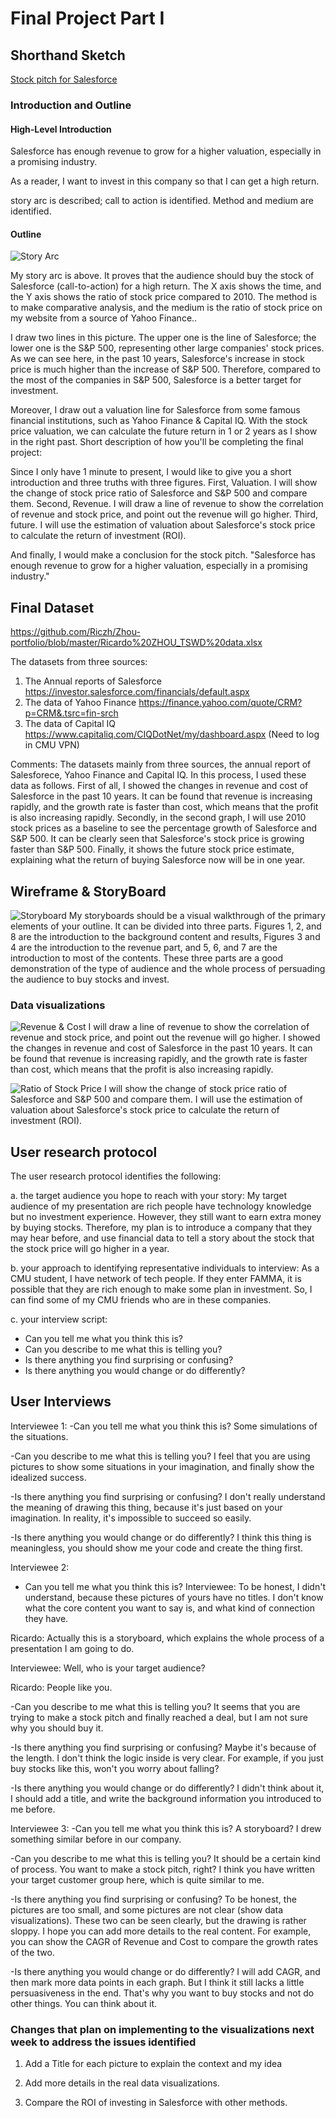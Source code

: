 # Final Project Part I

## Shorthand Sketch
[Stock pitch for Salesforce](https://preview.shorthand.com/Ucc2ttpL678s5R6m)

### Introduction and Outline

#### High-Level Introduction
Salesforce has enough revenue to grow for a higher valuation, especially in a promising industry. 

As a reader, I want to invest in this company so that I can get a high return.

story arc is described; call to action is identified. Method and medium are identified.

#### Outline

![Story Arc](WechatIMG3106.jpeg) 

My story arc is above. It proves that the audience should buy the stock of Salesforce (call-to-action) for a high return. The X axis shows the time, and the Y axis shows the ratio of stock price compared to 2010. The method is to make comparative analysis, and the medium is the ratio of stock price on my website from a source of Yahoo Finance..

I draw two lines in this picture. The upper one is the line of Salesforce; the lower one is the S&P 500, representing other large companies' stock prices. As we can see here, in the past 10 years, Salesforce's increase in stock price is much higher than the increase of S&P 500. Therefore, compared to the most of the companies in S&P 500, Salesforce is a better target for investment.

Moreover, I draw out a valuation line for Salesforce from some famous financial institutions, such as Yahoo Finance & Capital IQ. With the stock price valuation, we can calculate the future return in 1 or 2 years as I show in the right past.
Short description of how you'll be completing the final project:

Since I only have 1 minute to present, I would like to give you a short introduction and three truths with three figures. First, Valuation. I will show the change of stock price ratio of Salesforce and S&P 500 and compare them. Second, Revenue. I will draw a line of revenue to show the correlation of revenue and stock price, and point out the revenue will go higher. Third, future. I will use the estimation of valuation about Salesforce's stock price to calculate the return of investment (ROI).

And finally, I would make a conclusion for the stock pitch. "Salesforce has enough revenue to grow for a higher valuation, especially in a promising industry."

## Final Dataset
https://github.com/Riczh/Zhou-portfolio/blob/master/Ricardo%20ZHOU_TSWD%20data.xlsx

The datasets from three sources:
1. The Annual reports of Salesforce https://investor.salesforce.com/financials/default.aspx
2. The data of Yahoo Finance https://finance.yahoo.com/quote/CRM?p=CRM&.tsrc=fin-srch
3. The data of Capital IQ https://www.capitaliq.com/CIQDotNet/my/dashboard.aspx (Need to log in CMU VPN)

Comments: The datasets mainly from three sources, the annual report of Salesforece, Yahoo Finance and Capital IQ. 
In this process, I used these data as follows. First of all, I showed the changes in revenue and cost of Salesforce in the past 10 years. It can be found that revenue is increasing rapidly, and the growth rate is faster than cost, which means that the profit is also increasing rapidly. Secondly, in the second graph, I will use 2010 stock prices as a baseline to see the percentage growth of Salesforce and S&P 500. It can be clearly seen that Salesforce's stock price is growing faster than S&P 500. Finally, it shows the future stock price estimate, explaining what the return of buying Salesforce now will be in one year.

## Wireframe & StoryBoard

![Storyboard](WechatIMG3110.jpeg)
My storyboards should be a visual walkthrough of the primary elements of your outline. It can be divided into three parts. Figures 1, 2, and 8 are the introduction to the background content and results, Figures 3 and 4 are the introduction to the revenue part, and 5, 6, and 7 are the introduction to most of the contents. These three parts are a good demonstration of the type of audience and the whole process of persuading the audience to buy stocks and invest.

### Data visualizations

![Revenue & Cost](WechatIMG3111.jpeg)
I will draw a line of revenue to show the correlation of revenue and stock price, and point out the revenue will go higher. I showed the changes in revenue and cost of Salesforce in the past 10 years. It can be found that revenue is increasing rapidly, and the growth rate is faster than cost, which means that the profit is also increasing rapidly.

![Ratio of Stock Price](WechatIMG3106.jpeg)
I will show the change of stock price ratio of Salesforce and S&P 500 and compare them. I will use the estimation of valuation about Salesforce's stock price to calculate the return of investment (ROI).

## User research protocol

The user research protocol identifies the following: 

a. the target audience you hope to reach with your story: My target audience of my presentation are rich people have technology knowledge but no investment experience. However, they still want to earn extra money by buying stocks. Therefore, my plan is to introduce a company that they may hear before, and use financial data to tell a story about the stock that the stock price will go higher in a year.

b. your approach to identifying representative individuals to interview: As a CMU student, I have network of tech people. If they enter FAMMA, it is possible that they are rich enough to make some plan in investment. So, I can find some of my CMU friends who are in these companies.

c. your interview script:
- Can you tell me what you think this is?
- Can you describe to me what this is telling you?
- Is there anything you find surprising or confusing?
- Is there anything you would change or do differently?

## User Interviews

Interviewee 1: 
-Can you tell me what you think this is?
Some simulations of the situations.

-Can you describe to me what this is telling you?
I feel that you are using pictures to show some situations in your imagination, and finally show the idealized success.

-Is there anything you find surprising or confusing?
I don't really understand the meaning of drawing this thing, because it's just based on your imagination. In reality, it's impossible to succeed so easily.

-Is there anything you would change or do differently?
I think this thing is meaningless, you should show me your code and create the thing first.

Interviewee 2: 
- Can you tell me what you think this is?
Interviewee: To be honest, I didn't understand, because these pictures of yours have no titles. I don't know what the core content you want to say is, and what kind of connection they have.

Ricardo: Actually this is a storyboard, which explains the whole process of a presentation I am going to do.

Interviewee: Well, who is your target audience?

Ricardo: People like you.

-Can you describe to me what this is telling you?
It seems that you are trying to make a stock pitch and finally reached a deal, but I am not sure why you should buy it.

-Is there anything you find surprising or confusing?
Maybe it's because of the length. I don't think the logic inside is very clear. For example, if you just buy stocks like this, won't you worry about falling?

-Is there anything you would change or do differently?
I didn't think about it, I should add a title, and write the background information you introduced to me before.

Interviewee 3: 
-Can you tell me what you think this is?
A storyboard? I drew something similar before in our company.

-Can you describe to me what this is telling you?
It should be a certain kind of process. You want to make a stock pitch, right? I think you have written your target customer group here, which is quite similar to me.

-Is there anything you find surprising or confusing?
To be honest, the pictures are too small, and some pictures are not clear (show data visualizations). These two can be seen clearly, but the drawing is rather sloppy. I hope you can add more details to the real content. For example, you can show the CAGR of Revenue and Cost to compare the growth rates of the two.

-Is there anything you would change or do differently?
I will add CAGR, and then mark more data points in each graph. But I think it still lacks a little persuasiveness in the end. That's why you want to buy stocks and not do other things. You can think about it.

### Changes that plan on implementing to the visualizations next week to address the issues identified

1) Add a Title for each picture to explain the context and my idea

2) Add more details in the real data visualizations.

3) Compare the ROI of investing in Salesforce with other methods.
